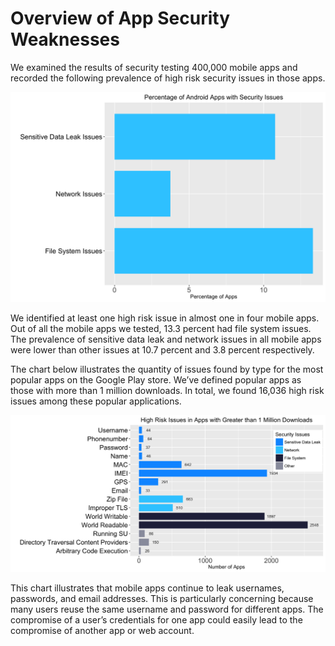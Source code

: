 # Overview of App Security Weaknesses

We examined the results of security testing 400,000 mobile apps and recorded the following prevalence of high risk security issues in those apps.

![](assets\03_Overview.png)

We identified at least one high risk issue in almost one in four mobile apps. Out of all the mobile apps we tested, 13.3 percent had file system issues. The prevalence of sensitive data leak and network issues in all mobile apps were lower than other issues at 10.7 percent and 3.8 percent respectively.

The chart below illustrates the quantity of issues found by type for the most popular apps on the Google Play store. We’ve defined popular apps as those with more than 1 million downloads. In total, we found 16,036 high risk issues among these popular applications.

![](assets\1MillionApps-3.png)

This chart illustrates that mobile apps continue to leak usernames, passwords, and email addresses. This is particularly concerning because many users reuse the same username and password for different apps. The compromise of a user’s credentials for one app could easily lead to the compromise of another app or web account.

